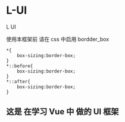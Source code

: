 # L-UI

L UI

使用本框架前 请在 css 中启用 bordder_box

```
*{
    box-sizing:border-box;
}
*::before{
    box-sizing:border-box;
}
*::after{
    box-sizing:border-box;
}
```

## 这是 在学习 Vue 中 做的 UI 框架
